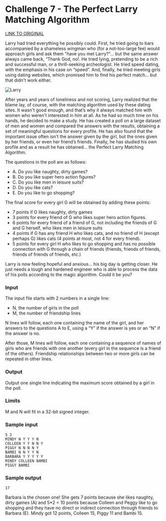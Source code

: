 # Challenge 7 - The Perfect Larry Matching Algorithm

[LINK TO ORIGINAL](https://contest.tuenti.net/Challenges?id=7)

Larry had tried everything he possibly could. First, he tried going to bars accompanied by a shameless wingman who (for a not-too-large fee) would approach girls and ask them "have you met Larry?"... but the same answer always came back, “Thank God, no!. He tried lying, pretending to be a rich and successful man, or a thrill-seeking archeologist. He tried speed dating, with the emphasis in his case on “speed”. And, finally, he tried meeting girls using dating websites, which promised him to find his perfect match... but that didn't work either.

![Larry](https://contest.tuenti.net/resources/img/larry.jpg)

After years and years of loneliness and not scoring, Larry realized that the blame lay, of course, with the matching algorithm used by these dating sites. It wasn't good enough, and that’s why it always matched him with women who weren't interested in him at all. As he had so much time on his hands, he decided to make a study. He has created a poll on a large dataset of men and women and compared the answers with the results, obtaining a set of meaningful questions for every profile. He has also found that the important issue often isn't the answer given by the girl, but the ones given by her friends, or even her friend’s friends. Finally, he has studied his own profile and as a result he has obtained... the Perfect Larry Matching Algorithm.

The questions in the poll are as follows:

* A. Do you like naughty, dirty games?
* B. Do you like super hero action figures?
* C. Do you like men in leisure suits?
* D. Do you like cats?
* E. Do you like to go shopping?

The final score for every girl G will be obtained by adding these points:

* 7 points if G likes naughty, dirty games
* 3 points for every friend of G who likes super hero action figures.
* 6 points for every friend of a friend of G, not including the friends of G and G herself, who likes men in leisure suits
* 4 points if G has any friend H who likes cats, and no friend of H (except perhaps G) likes cats (4 points at most, not 4 for every friend).
* 5 points for every girl H who likes to go shopping and has no possible connection with G through a chain of friends (friends, friends of friends, friends of friends of friends, etc.)

Larry is now feeling hopeful and anxious... his big day is getting closer. He just needs a tough and hardened engineer who is able to process the data of his polls according to the magic algorithm. Could it be you?

### Input

The input file starts with 2 numbers in a single line:

* N, the number of girls in the poll
* M, the number of friendship lines

N lines will follow, each one containing the name of the girl, and her answers to the questions A to E, using a “Y” if the answer is yes or an “N” if the answer is no.

After those, M lines will follow, each one containing a sequence of names of girls who are friends with one another (every girl in the sequence is a friend of the others). Friendship relationships between two or more girls can be repeated in other lines.

### Output

Output one single line indicating the maximum score obtained by a girl in the poll.

### Limits

M and N will fit in a 32-bit signed integer.

### Sample input

```
5 2
MINDY N Y Y Y N
COLLEEN Y Y N N Y
PIGGY N N N N Y
BAMBI N N Y Y N
BARBARA Y Y Y Y Y
MINDY COLLEEN BAMBI
PIGGY BAMBI
```

### Sample output

```
17
```

Barbara is the chosen one! She gets 7 points because she likes naughty, dirty games (A) and 5\*2 = 10 points because Colleen and Peggy like to go shopping and they have no direct or indirect connection through friends to Barbara (E). Mindy got 12 points, Colleen 15, Piggy 11 and Bambi 15.
